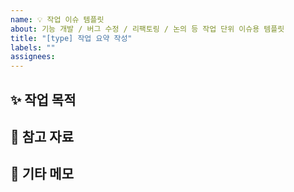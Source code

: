 ```yaml
---
name: 💡 작업 이슈 템플릿
about: 기능 개발 / 버그 수정 / 리팩토링 / 논의 등 작업 단위 이슈용 템플릿
title: "[type] 작업 요약 작성"
labels: ""
assignees:
---
```


## ✨ 작업 목적
<!-- 무엇을 해결하거나 만들고 싶은지 작성 -->


## 🧩 참고 자료
<!-- 링크, API 명세, etc
- ex) API 명세서: `/docs/api.md` -->

## 📝 기타 메모
<!-- 공유할 정보, 고려할 사항, 기술적 이슈 등 -->